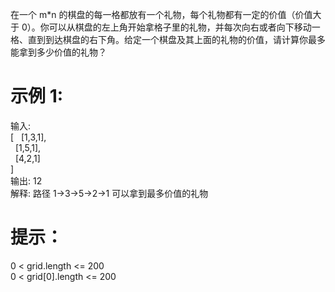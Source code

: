 在一个 m*n 的棋盘的每一格都放有一个礼物，每个礼物都有一定的价值（价值大于 0）。你可以从棋盘的左上角开始拿格子里的礼物，并每次向右或者向下移动一格、直到到达棋盘的右下角。给定一个棋盘及其上面的礼物的价值，请计算你最多能拿到多少价值的礼物？

# 示例 1:

输入:   
[
  [1,3,1],  
  [1,5,1],  
  [4,2,1]  
]  
输出: 12  
解释: 路径 1→3→5→2→1 可以拿到最多价值的礼物  

# 提示：

0 < grid.length <= 200  
0 < grid[0].length <= 200  